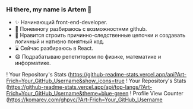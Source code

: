 ### Hi there, my name is Artem 👋

* ✨ Начинающий front-end-developer.
* 🐾 Понемногу разбираюсь с возможностями github.
* 👀 Нравится строить причинно-следственные цепочки и создавать логичный и нативно понятный код.
* ⌛ Сейчас разбираюсь в React.
* 😄 Подрабатываю репетитором по физике, математике и информатике.

<!--
**Art-Frich/Art-Frich** is a ✨ _special_ ✨ repository because its `README.md` (this file) appears on your GitHub profile.

Here are some ideas to get you started:

- 🔭 I’m currently working on ...
- 🌱 I’m currently learning ...
- 👯 I’m looking to collaborate on ...
- 🤔 I’m looking for help with ...
- 💬 Ask me about ...
- 📫 How to reach me: ...
- 😄 Pronouns: ...
- ⚡ Fun fact: ...
-->

! Your Repository's Stats (https://github-readme-stats.vercel.app/api?Art-Frich=Your_GitHub_Username&show_icons=true
! Your Repository's Stats (https://github-readme-stats.vercel.app/api/top-langs/?Art-Frich=Your_GitHub_Username&theme=blue-green
! Profile View Counter (https://komarev.com/ghpvc/?Art-Frich=Your_GitHub_Username

